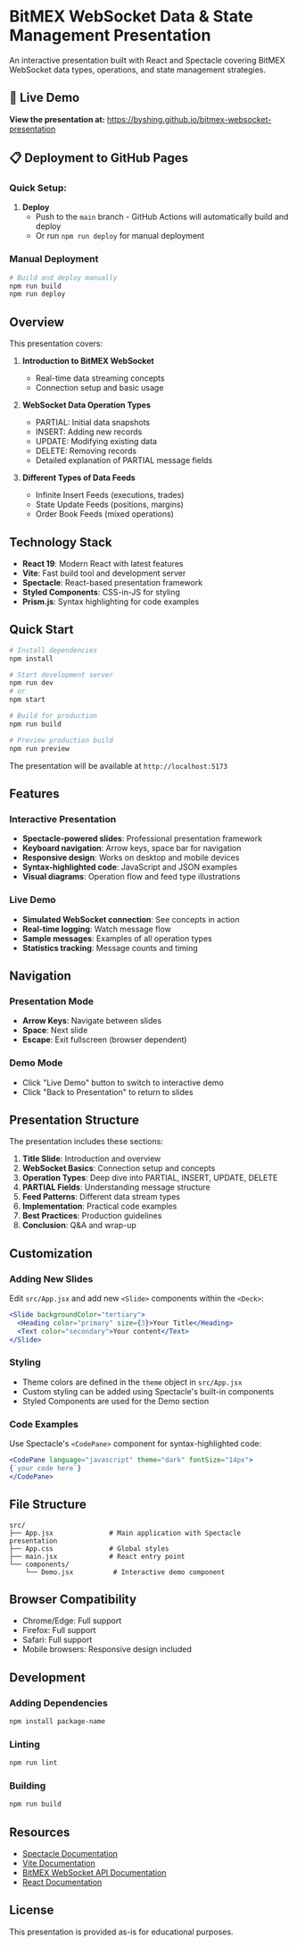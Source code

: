 # BitMEX WebSocket Data & State Management Presentation

An interactive presentation built with React and Spectacle covering BitMEX WebSocket data types, operations, and state management strategies.

## 🚀 Live Demo

**View the presentation at:** https://byshing.github.io/bitmex-websocket-presentation


## 📋 Deployment to GitHub Pages

### Quick Setup:

1. **Deploy**
   - Push to the `main` branch - GitHub Actions will automatically build and deploy
   - Or run `npm run deploy` for manual deployment

### Manual Deployment
```bash
# Build and deploy manually
npm run build
npm run deploy
```

## Overview

This presentation covers:

1. **Introduction to BitMEX WebSocket**
   - Real-time data streaming concepts
   - Connection setup and basic usage

2. **WebSocket Data Operation Types**
   - PARTIAL: Initial data snapshots
   - INSERT: Adding new records
   - UPDATE: Modifying existing data
   - DELETE: Removing records
   - Detailed explanation of PARTIAL message fields

3. **Different Types of Data Feeds**
   - Infinite Insert Feeds (executions, trades)
   - State Update Feeds (positions, margins)
   - Order Book Feeds (mixed operations)

## Technology Stack

- **React 19**: Modern React with latest features
- **Vite**: Fast build tool and development server
- **Spectacle**: React-based presentation framework
- **Styled Components**: CSS-in-JS for styling
- **Prism.js**: Syntax highlighting for code examples

## Quick Start

```bash
# Install dependencies
npm install

# Start development server
npm run dev
# or
npm start

# Build for production
npm run build

# Preview production build
npm run preview
```

The presentation will be available at `http://localhost:5173`

## Features

### Interactive Presentation
- **Spectacle-powered slides**: Professional presentation framework
- **Keyboard navigation**: Arrow keys, space bar for navigation
- **Responsive design**: Works on desktop and mobile devices
- **Syntax-highlighted code**: JavaScript and JSON examples
- **Visual diagrams**: Operation flow and feed type illustrations

### Live Demo
- **Simulated WebSocket connection**: See concepts in action
- **Real-time logging**: Watch message flow
- **Sample messages**: Examples of all operation types
- **Statistics tracking**: Message counts and timing

## Navigation

### Presentation Mode
- **Arrow Keys**: Navigate between slides
- **Space**: Next slide
- **Escape**: Exit fullscreen (browser dependent)

### Demo Mode
- Click "Live Demo" button to switch to interactive demo
- Click "Back to Presentation" to return to slides

## Presentation Structure

The presentation includes these sections:

1. **Title Slide**: Introduction and overview
2. **WebSocket Basics**: Connection setup and concepts
3. **Operation Types**: Deep dive into PARTIAL, INSERT, UPDATE, DELETE
4. **PARTIAL Fields**: Understanding message structure
5. **Feed Patterns**: Different data stream types
6. **Implementation**: Practical code examples
7. **Best Practices**: Production guidelines
8. **Conclusion**: Q&A and wrap-up

## Customization

### Adding New Slides
Edit `src/App.jsx` and add new `<Slide>` components within the `<Deck>`:

```jsx
<Slide backgroundColor="tertiary">
  <Heading color="primary" size={3}>Your Title</Heading>
  <Text color="secondary">Your content</Text>
</Slide>
```

### Styling
- Theme colors are defined in the `theme` object in `src/App.jsx`
- Custom styling can be added using Spectacle's built-in components
- Styled Components are used for the Demo section

### Code Examples
Use Spectacle's `<CodePane>` component for syntax-highlighted code:

```jsx
<CodePane language="javascript" theme="dark" fontSize="14px">
{`your code here`}
</CodePane>
```

## File Structure

```
src/
├── App.jsx              # Main application with Spectacle presentation
├── App.css              # Global styles
├── main.jsx             # React entry point
└── components/
    └── Demo.jsx          # Interactive demo component
```

## Browser Compatibility

- Chrome/Edge: Full support
- Firefox: Full support  
- Safari: Full support
- Mobile browsers: Responsive design included

## Development

### Adding Dependencies
```bash
npm install package-name
```

### Linting
```bash
npm run lint
```

### Building
```bash
npm run build
```

## Resources

- [Spectacle Documentation](https://formidable.com/open-source/spectacle/)
- [Vite Documentation](https://vitejs.dev/)
- [BitMEX WebSocket API Documentation](https://www.bitmex.com/app/wsAPI)
- [React Documentation](https://react.dev/)

## License

This presentation is provided as-is for educational purposes.
